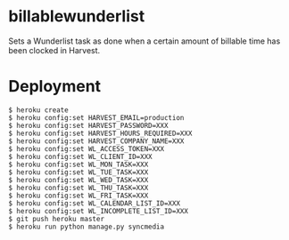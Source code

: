 billablewunderlist
==================

Sets a Wunderlist task as done when a certain amount of billable time has been clocked in Harvest.

Deployment
==========

    $ heroku create
    $ heroku config:set HARVEST_EMAIL=production
    $ heroku config:set HARVEST_PASSWORD=XXX
    $ heroku config:set HARVEST_HOURS_REQUIRED=XXX
    $ heroku config:set HARVEST_COMPANY_NAME=XXX
    $ heroku config:set WL_ACCESS_TOKEN=XXX
    $ heroku config:set WL_CLIENT_ID=XXX
    $ heroku config:set WL_MON_TASK=XXX
    $ heroku config:set WL_TUE_TASK=XXX
    $ heroku config:set WL_WED_TASK=XXX
    $ heroku config:set WL_THU_TASK=XXX
    $ heroku config:set WL_FRI_TASK=XXX
    $ heroku config:set WL_CALENDAR_LIST_ID=XXX
    $ heroku config:set WL_INCOMPLETE_LIST_ID=XXX
    $ git push heroku master
    $ heroku run python manage.py syncmedia

